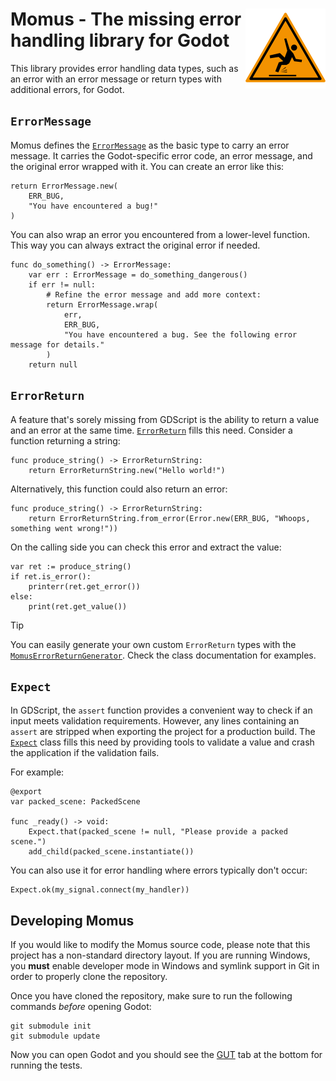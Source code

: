 <h1><img src="addons/momus/icons/momus.svg" alt="" align="right"> Momus - The missing error handling library for Godot</h1>

This library provides error handling data types, such as an error with an error message or return
types with additional errors, for Godot.

## `ErrorMessage`

Momus defines the [`ErrorMessage`](addons/momus/error_message.gd) as the basic type to carry an
error message. It carries the Godot-specific error code, an error message, and the original error
wrapped with it. You can create an error like this:

```gdscript
return ErrorMessage.new(
	ERR_BUG,
	"You have encountered a bug!"
)
```

You can also wrap an error you encountered from a lower-level function. This way you can always
extract the original error if needed.

```gdscript
func do_something() -> ErrorMessage:
	var err : ErrorMessage = do_something_dangerous()
	if err != null:
		# Refine the error message and add more context:
		return ErrorMessage.wrap(
			err,
			ERR_BUG,
			"You have encountered a bug. See the following error message for details."
		)
	return null
```

## `ErrorReturn`

A feature that's sorely missing from GDScript is the ability to return a value and an error
at the same time. [`ErrorReturn`](addons/momus/error_return.gd) fills this need. Consider a
function returning a string:

```gdscript
func produce_string() -> ErrorReturnString:
	return ErrorReturnString.new("Hello world!")
```

Alternatively, this function could also return an error:

```gdscript
func produce_string() -> ErrorReturnString:
	return ErrorReturnString.from_error(Error.new(ERR_BUG, "Whoops, something went wrong!"))
```

On the calling side you can check this error and extract the value:

```gdscript
var ret := produce_string()
if ret.is_error():
	printerr(ret.get_error())
else:
	print(ret.get_value())
```

> [!TIP]
> You can easily generate your own custom `ErrorReturn` types with the
> [`MomusErrorReturnGenerator`](addons/momus/generator/momus_error_return_generator.gd). Check
> the class documentation for examples.

## `Expect`

In GDScript, the `assert` function provides a convenient way to check if an input meets validation
requirements. However, any lines containing an `assert` are stripped when exporting the project 
for a production build. The [`Expect`](addons/momus/expect.gd) class fills this need by providing
tools to validate a value and crash the application if the validation fails.

For example:

```gdscript
@export
var packed_scene: PackedScene

func _ready() -> void:
	Expect.that(packed_scene != null, "Please provide a packed scene.")
	add_child(packed_scene.instantiate())
```

You can also use it for error handling where errors typically don't occur:

```gdscript
Expect.ok(my_signal.connect(my_handler))
```

## Developing Momus

If you would like to modify the Momus source code, please note that this project has a non-standard directory layout.
If you are running Windows, you **must** enable developer mode in Windows and symlink support in Git in order to
properly clone the repository.

Once you have cloned the repository, make sure to run the following commands *before* opening Godot:

```
git submodule init
git submodule update
```

Now you can open Godot and you should see the [GUT](https://github.com/bitwes/Gut) tab at the bottom for running the
tests.
